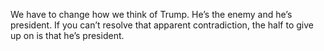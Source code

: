 We have to change how we think of Trump. He’s the enemy and he’s president. If you can’t resolve that apparent contradiction, the half to give up on is that he’s president.
